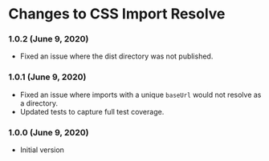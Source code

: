 # Changes to CSS Import Resolve

### 1.0.2 (June 9, 2020)

- Fixed an issue where the dist directory was not published.

### 1.0.1 (June 9, 2020)

- Fixed an issue where imports with a unique `baseUrl` would not resolve as a directory.
- Updated tests to capture full test coverage.

### 1.0.0 (June 9, 2020)

- Initial version
